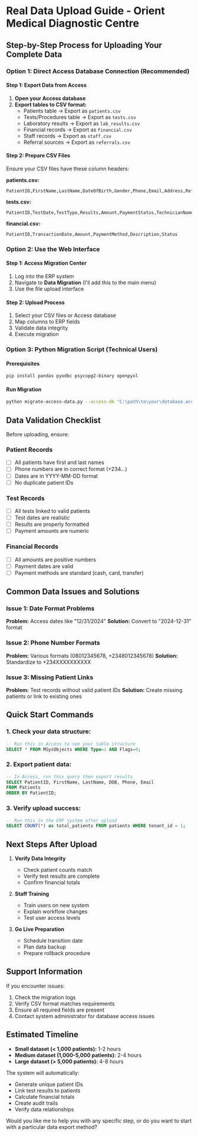 # Real Data Upload Guide - Orient Medical Diagnostic Centre

## Step-by-Step Process for Uploading Your Complete Data

### Option 1: Direct Access Database Connection (Recommended)

#### Step 1: Export Data from Access
1. **Open your Access database**
2. **Export tables to CSV format:**
   - Patients table → Export as `patients.csv`
   - Tests/Procedures table → Export as `tests.csv`
   - Laboratory results → Export as `lab_results.csv`
   - Financial records → Export as `financial.csv`
   - Staff records → Export as `staff.csv`
   - Referral sources → Export as `referrals.csv`

#### Step 2: Prepare CSV Files
Ensure your CSV files have these column headers:

**patients.csv:**
```
PatientID,FirstName,LastName,DateOfBirth,Gender,Phone,Email,Address,ReferralSource
```

**tests.csv:**
```
PatientID,TestDate,TestType,Results,Amount,PaymentStatus,TechnicianName
```

**financial.csv:**
```
PatientID,TransactionDate,Amount,PaymentMethod,Description,Status
```

### Option 2: Use the Web Interface

#### Step 1: Access Migration Center
1. Log into the ERP system
2. Navigate to **Data Migration** (I'll add this to the main menu)
3. Use the file upload interface

#### Step 2: Upload Process
1. Select your CSV files or Access database
2. Map columns to ERP fields
3. Validate data integrity
4. Execute migration

### Option 3: Python Migration Script (Technical Users)

#### Prerequisites
```bash
pip install pandas pyodbc psycopg2-binary openpyxl
```

#### Run Migration
```bash
python migrate-access-data.py --access-db "C:\path\to\your\database.accdb" --postgres-db orient_medical_erp --postgres-user postgres --postgres-password your_password
```

## Data Validation Checklist

Before uploading, ensure:

### Patient Records
- [ ] All patients have first and last names
- [ ] Phone numbers are in correct format (+234...)
- [ ] Dates are in YYYY-MM-DD format
- [ ] No duplicate patient IDs

### Test Records
- [ ] All tests linked to valid patients
- [ ] Test dates are realistic
- [ ] Results are properly formatted
- [ ] Payment amounts are numeric

### Financial Records
- [ ] All amounts are positive numbers
- [ ] Payment dates are valid
- [ ] Payment methods are standard (cash, card, transfer)

## Common Data Issues and Solutions

### Issue 1: Date Format Problems
**Problem:** Access dates like "12/31/2024"
**Solution:** Convert to "2024-12-31" format

### Issue 2: Phone Number Formats
**Problem:** Various formats (08012345678, +2348012345678)
**Solution:** Standardize to +234XXXXXXXXXX

### Issue 3: Missing Patient Links
**Problem:** Test records without valid patient IDs
**Solution:** Create missing patients or link to existing ones

## Quick Start Commands

### 1. Check your data structure:
```sql
-- Run this in Access to see your table structure
SELECT * FROM MSysObjects WHERE Type=1 AND Flags=0;
```

### 2. Export patient data:
```sql
-- In Access, run this query then export results
SELECT PatientID, FirstName, LastName, DOB, Phone, Email 
FROM Patients 
ORDER BY PatientID;
```

### 3. Verify upload success:
```sql
-- Run this in the ERP system after upload
SELECT COUNT(*) as total_patients FROM patients WHERE tenant_id = 1;
```

## Next Steps After Upload

1. **Verify Data Integrity**
   - Check patient counts match
   - Verify test results are complete
   - Confirm financial totals

2. **Staff Training**
   - Train users on new system
   - Explain workflow changes
   - Test user access levels

3. **Go Live Preparation**
   - Schedule transition date
   - Plan data backup
   - Prepare rollback procedure

## Support Information

If you encounter issues:
1. Check the migration logs
2. Verify CSV format matches requirements
3. Ensure all required fields are present
4. Contact system administrator for database access issues

## Estimated Timeline

- **Small dataset (< 1,000 patients):** 1-2 hours
- **Medium dataset (1,000-5,000 patients):** 2-4 hours  
- **Large dataset (> 5,000 patients):** 4-8 hours

The system will automatically:
- Generate unique patient IDs
- Link test results to patients
- Calculate financial totals
- Create audit trails
- Verify data relationships

Would you like me to help you with any specific step, or do you want to start with a particular data export method?